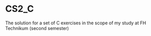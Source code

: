 # CS2_C
The solution for a set of C exercises in the scope of my study at FH Technikum (second semester)
